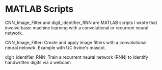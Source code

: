 # MATLAB Scripts

CNN_Image_Filter and digit_identifier_RNN are MATLAB scripts I wrote that involve basic machine learning with a convolutional or recurrent neural network.

CNN_Image_Filter: Create and apply image filters with a convolutional neural netowrk. Example with UC Irvine's mascot. 

digit_identifier_RNN: Train a recurrent neural network (RNN) to identify handwritten digits via a webcam
